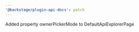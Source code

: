 ```yaml
---
'@backstage/plugin-api-docs': patch
---
```


Added property ownerPickerMode to DefaultApiExplorerPage
